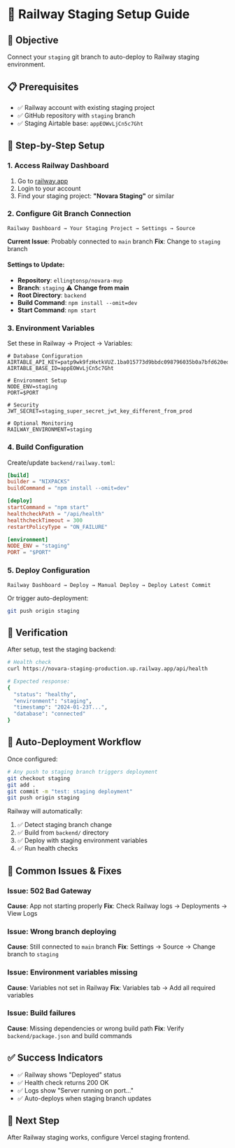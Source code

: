 # 🚂 Railway Staging Setup Guide

## 🎯 **Objective**
Connect your `staging` git branch to auto-deploy to Railway staging environment.

## 📋 **Prerequisites**
- ✅ Railway account with existing staging project
- ✅ GitHub repository with `staging` branch
- ✅ Staging Airtable base: `appEOWvLjCn5c7Ght`

## 🔧 **Step-by-Step Setup**

### **1. Access Railway Dashboard**
1. Go to [railway.app](https://railway.app)
2. Login to your account
3. Find your staging project: **"Novara Staging"** or similar

### **2. Configure Git Branch Connection**
```
Railway Dashboard → Your Staging Project → Settings → Source
```

**Current Issue**: Probably connected to `main` branch
**Fix**: Change to `staging` branch

#### **Settings to Update:**
- **Repository**: `ellingtonsp/novara-mvp`
- **Branch**: `staging` ⚠️ **Change from main**
- **Root Directory**: `backend`
- **Build Command**: `npm install --omit=dev`
- **Start Command**: `npm start`

### **3. Environment Variables** 
Set these in Railway → Project → Variables:

```env
# Database Configuration
AIRTABLE_API_KEY=patp9wk9fzHxtkVUZ.1ba015773d9bbdc098796035b0a7bfd620edfbf6cd3b5aecc88c0beb5ef6dde7
AIRTABLE_BASE_ID=appEOWvLjCn5c7Ght

# Environment Setup
NODE_ENV=staging
PORT=$PORT

# Security
JWT_SECRET=staging_super_secret_jwt_key_different_from_prod

# Optional Monitoring
RAILWAY_ENVIRONMENT=staging
```

### **4. Build Configuration**
Create/update `backend/railway.toml`:

```toml
[build]
builder = "NIXPACKS"
buildCommand = "npm install --omit=dev"

[deploy]
startCommand = "npm start"
healthcheckPath = "/api/health"
healthcheckTimeout = 300
restartPolicyType = "ON_FAILURE"

[environment]
NODE_ENV = "staging"
PORT = "$PORT"
```

### **5. Deploy Configuration**
```
Railway Dashboard → Deploy → Manual Deploy → Deploy Latest Commit
```

Or trigger auto-deployment:
```bash
git push origin staging
```

## 🧪 **Verification**

After setup, test the staging backend:

```bash
# Health check
curl https://novara-staging-production.up.railway.app/api/health

# Expected response:
{
  "status": "healthy",
  "environment": "staging",
  "timestamp": "2024-01-23T...",
  "database": "connected"
}
```

## 🔄 **Auto-Deployment Workflow**

Once configured:

```bash
# Any push to staging branch triggers deployment
git checkout staging
git add .
git commit -m "test: staging deployment"
git push origin staging
```

Railway will automatically:
1. ✅ Detect staging branch change
2. ✅ Build from `backend/` directory  
3. ✅ Deploy with staging environment variables
4. ✅ Run health checks

## 🚨 **Common Issues & Fixes**

### **Issue**: 502 Bad Gateway
**Cause**: App not starting properly
**Fix**: Check Railway logs → Deployments → View Logs

### **Issue**: Wrong branch deploying
**Cause**: Still connected to `main` branch
**Fix**: Settings → Source → Change branch to `staging`

### **Issue**: Environment variables missing
**Cause**: Variables not set in Railway
**Fix**: Variables tab → Add all required variables

### **Issue**: Build failures
**Cause**: Missing dependencies or wrong build path
**Fix**: Verify `backend/package.json` and build commands

## ✅ **Success Indicators**

- ✅ Railway shows "Deployed" status
- ✅ Health check returns 200 OK
- ✅ Logs show "Server running on port..."
- ✅ Auto-deploys when staging branch updates

## 🎯 **Next Step**
After Railway staging works, configure Vercel staging frontend.